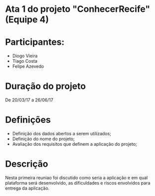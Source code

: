 # Ata 1 do projeto "ConhecerRecife" (Equipe 4)

# Participantes:

- Diogo Vieira
- Tiago Costa
- Felipe Azevedo

# Duração do projeto

  De 20/03/17 a 26/06/17

# Definições

- Definição dos dados abertos a serem utilizados;
- Definição do nome do projeto;
- Avaliação dos requisitos que definem a aplicação do projeto;

# Descrição

  Nesta primeira reuniao foi discutido como seria a aplicação e em qual plataforma será desenvolvido, as dificuldades e riscos envolvidos para entrega da aplicação.
  
